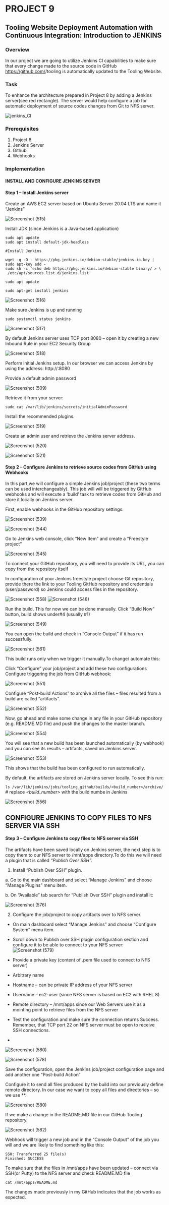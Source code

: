 # PROJECT 9
## Tooling Website Deployment Automation with Continuous Integration: Introduction to JENKINS
### Overview
In our project we are going to utilize Jenkins CI capabilities to make sure that every change made to the source code in GitHub https://github.com/<yourname>/tooling is automatically updated to the Tooling Website.

### Task
To enhance the architecture prepared in Project 8 by adding a Jenkins server(see red rectangle). The server would help configure a job for  automatic deployment of  source codes changes from Git to NFS server.

![jenkins_CI](https://github.com/ettebaDwop/Darey_Project9/assets/7973831/0fdfdb75-85be-4d14-b138-d453257cbea0)

### Prerequisites

1. Project 8
2. Jenkins Server
3. Github
4. Webhooks

### Implementation

#### INSTALL AND CONFIGURE JENKINS SERVER
#### Step 1 – Install Jenkins server
Create an AWS EC2 server based on Ubuntu Server 20.04 LTS and name it “Jenkins”

![Screenshot (515)](https://github.com/ettebaDwop/Darey_Project9/assets/7973831/f83cb806-ed96-4c63-a588-205055baaa20)


Install JDK (since Jenkins is a Java-based application)
```
sudo apt update
sudo apt install default-jdk-headless

#Install Jenkins

wget -q -O - https://pkg.jenkins.io/debian-stable/jenkins.io.key | sudo apt-key add -
sudo sh -c 'echo deb https://pkg.jenkins.io/debian-stable binary/ > \
 /etc/apt/sources.list.d/jenkins.list'

sudo apt update

sudo apt-get install jenkins

```

![Screenshot (516)](https://github.com/ettebaDwop/Darey_Project9/assets/7973831/8449fd37-54b5-46ca-bc74-0467ee525160)


Make sure Jenkins is up and running

`sudo systemctl status jenkins`

![Screenshot (517)](https://github.com/ettebaDwop/Darey_Project9/assets/7973831/bd4534b1-1fb8-4982-80b7-5878e3fda365)

By default Jenkins server uses TCP port 8080 – open it by creating a new Inbound Rule in your EC2 Security Group
        
![Screenshot (518)](https://github.com/ettebaDwop/Darey_Project9/assets/7973831/816551a8-2a86-484c-acc6-d45b5bff7be2)

Perform initial Jenkins setup.
In our browser we can access Jenkins by using  the address: http://<Jenkins-Server-Public-IP-Address-or-Public-DNS-Name>:8080

Provide a default admin password

 ![Screenshot (509)](https://github.com/ettebaDwop/Darey_Project9/assets/7973831/c6b5e8cb-213a-4dec-9e50-c993f1d6e57f)


Retrieve it from your server:

`sudo cat /var/lib/jenkins/secrets/initialAdminPassword`

Install the recommended plugins.

![Screenshot (519)](https://github.com/ettebaDwop/Darey_Project9/assets/7973831/bf734801-5861-4cb9-a313-960a9df4636e)

 Create an admin user and retrieve the Jenkins server address.

![Screenshot (520)](https://github.com/ettebaDwop/Darey_Project9/assets/7973831/a147600a-1142-44f0-a492-7657d9518e5e)


![Screenshot (521)](https://github.com/ettebaDwop/Darey_Project9/assets/7973831/ab739edf-e55b-4884-a530-4196c81c59fb)

#### Step 2 – Configure Jenkins to retrieve source codes from GitHub using Webhooks
In this part,we will configure a simple Jenkins job/project (these two terms can be used interchangeably). This job will will be triggered by GitHub webhooks and will execute a ‘build’ task to retrieve codes from GitHub and store it locally on Jenkins server.

First, enable webhooks in  the GitHub repository settings:

![Screenshot (539)](https://github.com/ettebaDwop/Darey_Project9/assets/7973831/17f06e82-c16a-4bb7-801a-5f3b33f462ba)
        
![Screenshot (544)](https://github.com/ettebaDwop/Darey_Project9/assets/7973831/6f8671e1-29b4-49f1-9155-787783d5e8c7)

Go to Jenkins web console, click “New Item” and create a “Freestyle project”

![Screenshot (545)](https://github.com/ettebaDwop/Darey_Project9/assets/7973831/81b42a89-59c4-4d37-a9d3-f8c0f9d10078)
      
To connect your GitHub repository, you will need to provide its URL, you can copy from the repository itself

In configuration of your Jenkins freestyle project choose Git repository, provide there the link to your Tooling GitHub repository and credentials (user/password) so Jenkins could access files in the repository.

![Screenshot (558)](https://github.com/ettebaDwop/Darey_Project9/assets/7973831/a65825dc-5613-4b69-800f-51969d3a4e34) 
![Screenshot (548)](https://github.com/ettebaDwop/Darey_Project9/assets/7973831/58b332a2-622c-4c78-b796-a9f70e222ccc)


Run the build. This for now we can be done manually.
Click “Build Now” button, build shows under#4 (usually #1)

![Screenshot (549)](https://github.com/ettebaDwop/Darey_Project9/assets/7973831/55d92760-ec5f-4119-adcc-b026ffc5d7aa)

You can open the build and check in “Console Output” if it has run successfully.

![Screenshot (561)](https://github.com/ettebaDwop/Darey_Project9/assets/7973831/22608d17-a33a-485c-b839-9160e17829f5)

This build runs only when we trigger it manually.To change/ automate this:

Click “Configure” your job/project and add these two configurations
Configure triggering the job from GitHub webhook:

![Screenshot (551)](https://github.com/ettebaDwop/Darey_Project9/assets/7973831/5cc6ba47-6bed-4cda-a543-775576c446ff)

Configure “Post-build Actions” to archive all the files – files resulted from a build are called “artifacts”.

![Screenshot (552)](https://github.com/ettebaDwop/Darey_Project9/assets/7973831/938e90e9-59be-4bea-aa15-95838ba87e0d)

Now, go ahead and make some change in any file in your GitHub repository (e.g. README.MD file) and push the changes to the master branch.

![Screenshot (554)](https://github.com/ettebaDwop/Darey_Project9/assets/7973831/12d4de46-1949-4a43-ab64-9533bfc27244)

You will see that a new build has been launched automatically (by webhook) and you can see its results – artifacts, saved on Jenkins server.

![Screenshot (553)](https://github.com/ettebaDwop/Darey_Project9/assets/7973831/5377cc83-1d6f-4fca-bf37-234a75fac631)
 
This shows that the build has been configured to run automatically.

By default, the artifacts are stored on Jenkins server locally. To see this run:

`ls /var/lib/jenkins/jobs/tooling_github/builds/<build_number>/archive/`    # replace *<build_number>* with the build numbe in Jenkins

![Screenshot (556)](https://github.com/ettebaDwop/Darey_Project9/assets/7973831/9902c1f0-12da-403f-b59a-85883cfed711)



## CONFIGURE JENKINS TO COPY FILES TO NFS SERVER VIA SSH
#### Step 3 – Configure Jenkins to copy files to NFS server via SSH

The artifacts have been  saved locally on Jenkins server, the next step is to copy them to our NFS server to /mnt/apps directory.To do this we will need a plugin that is called *“Publish Over SSH”.*

1. Install “Publish Over SSH” plugin.
   
a. Go to the main dashboard and select  “Manage Jenkins” and choose “Manage Plugins” menu item.

b. On “Available” tab search for “Publish Over SSH” plugin and install it:

![Screenshot (576)](https://github.com/ettebaDwop/Darey_Project9/assets/7973831/a9bfa070-10b4-4db9-bc28-9cc9973695ca)

2. Configure the job/project to copy artifacts over to NFS server.
   
 - On main dashboard select “Manage Jenkins” and choose “Configure System” menu item.

- Scroll down to Publish over SSH plugin configuration section and configure it to be able to connect to your NFS server:
![Screenshot (579)](https://github.com/ettebaDwop/Darey_Project9/assets/7973831/b432da9f-2dbc-45be-a9bc-be55d95ec371)

- Provide a private key (content of .pem file used to connect to NFS server)
- Arbitrary name
- Hostname – can be private IP address of your NFS server
- Username – ec2-user (since NFS server is based on EC2 with RHEL 8)
- Remote directory – /mnt/apps since our Web Servers use it as a mointing point to retrieve files from the NFS server
- Test the configuration and make sure the connection returns Success. Remember, that TCP port 22 on NFS server must be open to receive SSH connections.
- 
![Screenshot (580)](https://github.com/ettebaDwop/Darey_Project9/assets/7973831/cc0f3f87-3ead-4863-970e-4e464137e4fd)

![Screenshot (578)](https://github.com/ettebaDwop/Darey_Project9/assets/7973831/7a9ce761-9e67-4671-910d-f9bffc29ffcb)


Save the configuration, open the Jenkins job/project configuration page and add another one “Post-build Action”

 Configure it to send all files produced by the build into our previously define remote directory. In our case we want to copy all files and directories – so we use **.

![Screenshot (580)](https://github.com/ettebaDwop/Darey_Project9/assets/7973831/5a7a9a12-a8c0-4230-8a0b-2673cc2213db)

If we make a change in the README.MD file in our GitHub Tooling repository.

![Screenshot (582)](https://github.com/ettebaDwop/Darey_Project9/assets/7973831/d32b0f15-a0b4-4cd0-b6ae-f0d21e748059)

Webhook will trigger a new job and in the “Console Output” of the job you will and we are likely to find something like this:

```
SSH: Transferred 25 file(s)
Finished: SUCCESS
```

To make sure that the files in /mnt/apps have been updated – connect via SSH(or Putty) to the NFS server and check README.MD file

`cat /mnt/apps/README.md`

The changes made previously in my GitHub indicates that the job works as expected.

